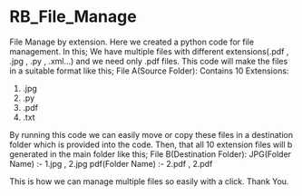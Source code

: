 # RB_File_Manage
File Manage by extension.
Here we created a python code for file management. 
In this; We have multiple files with different extensions(.pdf , .jpg , .py , .xml...) and we need only .pdf files.
This code will make the files in a suitable format like this;
File A(Source Folder): Contains 10 Extensions:
1. .jpg
2. .py
3. .pdf
4. .txt

By running this code we can easily move or copy these files in a destination folder which is provided into the code.
Then, that all 10 extension files will b generated in the main folder like this;
File B(Destination Folder): JPG(Folder Name) :- 1.jpg , 2.jpg
                            pdf(Folder Name) :- 2.pdf , 2.pdf

This is how we can manage multiple files so easily with a click.
Thank You.
